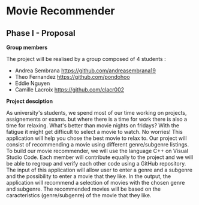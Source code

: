# Movie Recommender #
## Phase I - Proposal

 **Group members**
 
 The project will be realised by a group composed of 4 students :
 - Andrea Sembrana https://github.com/andreasembrana19
 - Theo Fernandez https://github.com/pondohoo
 - Eddie Nguyen
 - Camille Lacroix https://github.com/clacr002
 
 **Project desciption**
 
As university's students, we spend most of our time working on projects, assignements or exams. but where there is a time for work there is also a time for relaxing. What's better than movie nights on fridays? With the fatigue it might get difficult to select a movie to watch. No worries! This application will help you chose the best movie to relax to. Our project will consist of recommending a movie using different genre/subgenre listings.
To build our movie recommender, we will use the language C++ on Visual Studio Code. Each member will contribute equally to the project and we will be able to regroup and verify each other code using a GitHub repository. 
The input of this application will allow user to enter a genre and a subgenre and the possibility to enter a movie that they like. In the output, the application will recommend a selection of movies with the chosen genre and subgenre. The recommended movies will be based on the caracteristics (genre/subgenre) of the movie that they like.

 
